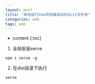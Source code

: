 ```yaml
---
layout: post
title: "本地运行Vue项目编译后的dist文件夹"
categories: web
tags: web
---
```


* content
{:toc}

1. 全局安装serve
```
npm i serve -g
```

2. 在dist目录下执行
```
serve
```
